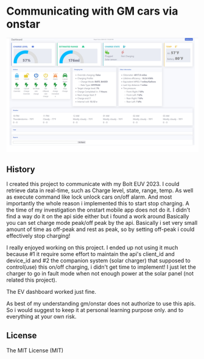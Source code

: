 # Communicating with GM cars via onstar

![bolt_euv_dashboard](/bolt_euv.jpg "Bolt EUV Dashboard")

## History

I created this project to communicate with my Bolt EUV 2023. I could retrieve data in real-time, such as Charge level, state, range, temp. As well as execute command like lock unlock cars on/off alarm. 
And most importantly the whole reason i implemented this to start stop charging. A the time of my investigation the onstart mobile app does not do it. 
I didn't find a way do it on the api side either but i found a work around
Basically you can set charge mode peak/off peak by the api. Basically i set very small amount of time as off-peak and rest as peak, so by setting off-peak i could effectively stop charging!

I really enjoyed working on this project. I ended up not using it much because #1 it require some effort to maintain the api's client_id and device_id and #2 the companion system (solar charger) that supposed to control(use) this on/off charging, i didn't get time to implement! I just let the charger to go in fault mode when not enough power at the solar panel (not related this project). 

The EV dashboard worked just fine. 

As best of my understanding gm/onstar does not authorize to use this apis. So i would suggest to keep it at personal learning purpose only. and to everything at your own risk. 

## License

The MIT License (MIT)


